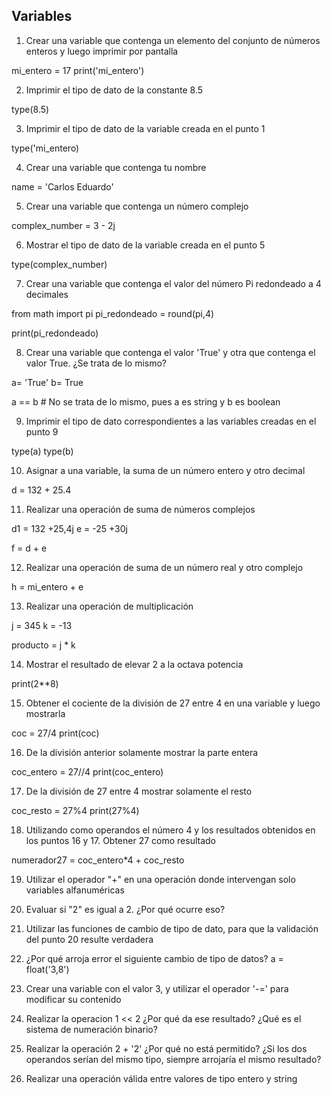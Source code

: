 ## Variables

1. Crear una variable que contenga un elemento del conjunto de números enteros y luego imprimir por pantalla

mi_entero = 17
print('mi_entero')

2. Imprimir el tipo de dato de la constante 8.5

type(8.5)

3. Imprimir el tipo de dato de la variable creada en el punto 1

type('mi_entero)

4. Crear una variable que contenga tu nombre

name = 'Carlos Eduardo'

5. Crear una variable que contenga un número complejo

complex_number = 3 - 2j

6. Mostrar el tipo de dato de la variable creada en el punto 5

type(complex_number)

7. Crear una variable que contenga el valor del número Pi redondeado a 4 decimales

from math import pi
pi_redondeado = round(pi,4)

print(pi_redondeado)

8. Crear una variable que contenga el valor 'True' y otra que contenga el valor True. ¿Se trata de lo mismo?

a= 'True'
b= True

a == b # No se trata de lo mismo, pues a es string y b es boolean

9. Imprimir el tipo de dato correspondientes a las variables creadas en el punto 9

type(a)
type(b)

10. Asignar a una variable, la suma de un número entero y otro decimal

d = 132 + 25.4

11. Realizar una operación de suma de números complejos

d1 = 132 +25,4j
e = -25 +30j

f = d + e

12. Realizar una operación de suma de un número real y otro complejo

h = mi_entero + e

13. Realizar una operación de multiplicación

j = 345
k = -13

producto = j \* k

14. Mostrar el resultado de elevar 2 a la octava potencia

print(2\*\*8)

15. Obtener el cociente de la división de 27 entre 4 en una variable y luego mostrarla

coc = 27/4
print(coc)

16. De la división anterior solamente mostrar la parte entera

coc_entero = 27//4
print(coc_entero)

17. De la división de 27 entre 4 mostrar solamente el resto

coc_resto = 27%4
print(27%4)

18. Utilizando como operandos el número 4 y los resultados obtenidos en los puntos 16 y 17. Obtener 27 como resultado

numerador27 = coc_entero\*4 + coc_resto

19. Utilizar el operador "+" en una operación donde intervengan solo variables alfanuméricas

20. Evaluar si "2" es igual a 2. ¿Por qué ocurre eso?

21. Utilizar las funciones de cambio de tipo de dato, para que la validación del punto 20 resulte verdadera

22. ¿Por qué arroja error el siguiente cambio de tipo de datos? a = float('3,8')

23. Crear una variable con el valor 3, y utilizar el operador '-=' para modificar su contenido

24. Realizar la operacion 1 << 2 ¿Por qué da ese resultado? ¿Qué es el sistema de numeración binario?

25. Realizar la operación 2 + '2' ¿Por qué no está permitido? ¿Si los dos operandos serían del mismo tipo, siempre arrojaría el mismo resultado?

26. Realizar una operación válida entre valores de tipo entero y string
